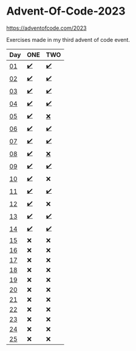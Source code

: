 # Advent-Of-Code-2023
https://adventofcode.com/2023

Exercises made in my third advent of code event.

| Day                                        | ONE                                                                                                                     | TWO                                                                                                                     |
|--------------------------------------------|-------------------------------------------------------------------------------------------------------------------------|-------------------------------------------------------------------------------------------------------------------------|
| [01](https://adventofcode.com/2023/day/1)  | [:heavy_check_mark:](https://github.com/pawelprimus/Advent-Of-Code-2023/blob/master/src/main/java/DAY_01/DAY_01_1.java) | [:heavy_check_mark:](https://github.com/pawelprimus/Advent-Of-Code-2023/blob/master/src/main/java/DAY_01/DAY_01_2.java) |
| [02](https://adventofcode.com/2023/day/2)  | [:heavy_check_mark:](https://github.com/pawelprimus/Advent-Of-Code-2023/blob/master/src/main/java/DAY_02/DAY_02_1.java) | [:heavy_check_mark:](https://github.com/pawelprimus/Advent-Of-Code-2023/blob/master/src/main/java/DAY_02/DAY_02_2.java) |
| [03](https://adventofcode.com/2023/day/3)  | [:heavy_check_mark:](https://github.com/pawelprimus/Advent-Of-Code-2023/blob/master/src/main/java/DAY_03/DAY_03_1.java) | [:heavy_check_mark:](https://github.com/pawelprimus/Advent-Of-Code-2023/blob/master/src/main/java/DAY_03/DAY_03_2.java) |
| [04](https://adventofcode.com/2023/day/4)  | [:heavy_check_mark:](https://github.com/pawelprimus/Advent-Of-Code-2023/blob/master/src/main/java/DAY_04/DAY_04_1.java) | [:heavy_check_mark:](https://github.com/pawelprimus/Advent-Of-Code-2023/blob/master/src/main/java/DAY_04/DAY_04_2.java) |
| [05](https://adventofcode.com/2023/day/5)  | [:heavy_check_mark:](https://github.com/pawelprimus/Advent-Of-Code-2023/blob/master/src/main/java/DAY_05/DAY_05_1.java) | [:x:](https://github.com/pawelprimus/Advent-Of-Code-2023/blob/master/src/main/java/DAY_05/DAY_05_2.java)                |
| [06](https://adventofcode.com/2023/day/6)  | [:heavy_check_mark:](https://github.com/pawelprimus/Advent-Of-Code-2023/blob/master/src/main/java/DAY_06/DAY_06_1.java) | [:heavy_check_mark:](https://github.com/pawelprimus/Advent-Of-Code-2023/blob/master/src/main/java/DAY_06/DAY_06_2.java) |
| [07](https://adventofcode.com/2023/day/7)  | [:heavy_check_mark:](https://github.com/pawelprimus/Advent-Of-Code-2023/blob/master/src/main/java/DAY_07/DAY_07_1.java) | [:heavy_check_mark:](https://github.com/pawelprimus/Advent-Of-Code-2023/blob/master/src/main/java/DAY_07/DAY_07_2.java) |
| [08](https://adventofcode.com/2023/day/8)  | [:heavy_check_mark:](https://github.com/pawelprimus/Advent-Of-Code-2023/blob/master/src/main/java/DAY_08/DAY_08_1.java) | [:x:](https://github.com/pawelprimus/Advent-Of-Code-2023/blob/master/src/main/java/DAY_08/DAY_08_2.java)                |
| [09](https://adventofcode.com/2023/day/9)  | [:heavy_check_mark:](https://github.com/pawelprimus/Advent-Of-Code-2023/blob/master/src/main/java/DAY_09/DAY_09_1.java) | [:heavy_check_mark:](https://github.com/pawelprimus/Advent-Of-Code-2023/blob/master/src/main/java/DAY_09/DAY_09_2.java) |
| [10](https://adventofcode.com/2023/day/10) | [:heavy_check_mark:](https://github.com/pawelprimus/Advent-Of-Code-2023/blob/master/src/main/java/DAY_10/DAY_10_1.java) | :x:                                                                                                                     |
| [11](https://adventofcode.com/2023/day/11) | [:heavy_check_mark:](https://github.com/pawelprimus/Advent-Of-Code-2023/blob/master/src/main/java/DAY_11/DAY_11_1.java) | [:heavy_check_mark:](https://github.com/pawelprimus/Advent-Of-Code-2023/blob/master/src/main/java/DAY_11/DAY_11_2.java) |
| [12](https://adventofcode.com/2023/day/12) | [:heavy_check_mark:](https://github.com/pawelprimus/Advent-Of-Code-2023/blob/master/src/main/java/DAY_12/DAY_12_1.java) | :x:                                                                                                                     |
| [13](https://adventofcode.com/2023/day/13) | [:heavy_check_mark:](https://github.com/pawelprimus/Advent-Of-Code-2023/blob/master/src/main/java/DAY_12/DAY_13_1.java) | [:heavy_check_mark:](https://github.com/pawelprimus/Advent-Of-Code-2023/blob/master/src/main/java/DAY_12/DAY_13_2.java) |
| [14](https://adventofcode.com/2023/day/14) | [:heavy_check_mark:](https://github.com/pawelprimus/Advent-Of-Code-2023/blob/master/src/main/java/DAY_12/DAY_14_1.java) | [:heavy_check_mark:](https://github.com/pawelprimus/Advent-Of-Code-2023/blob/master/src/main/java/DAY_12/DAY_14_2.java) |
| [15](https://adventofcode.com/2023/day/15) | :x:                                                                                                                     | :x:                                                                                                                     |
| [16](https://adventofcode.com/2023/day/16) | :x:                                                                                                                     | :x:                                                                                                                     |
| [17](https://adventofcode.com/2023/day/17) | :x:                                                                                                                     | :x:                                                                                                                     |
| [18](https://adventofcode.com/2023/day/18) | :x:                                                                                                                     | :x:                                                                                                                     |
| [19](https://adventofcode.com/2023/day/19) | :x:                                                                                                                     | :x:                                                                                                                     |
| [20](https://adventofcode.com/2023/day/20) | :x:                                                                                                                     | :x:                                                                                                                     |
| [21](https://adventofcode.com/2023/day/21) | :x:                                                                                                                     | :x:                                                                                                                     |
| [22](https://adventofcode.com/2023/day/22) | :x:                                                                                                                     | :x:                                                                                                                     |
| [23](https://adventofcode.com/2023/day/23) | :x:                                                                                                                     | :x:                                                                                                                     |
| [24](https://adventofcode.com/2023/day/24) | :x:                                                                                                                     | :x:                                                                                                                     |
| [25](https://adventofcode.com/2023/day/25) | :x:                                                                                                                     | :x:                                                                                                                     |